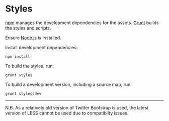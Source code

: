 # Styles

[npm](https://www.npmjs.com/) manages the development dependencies for the assets. [Grunt](http://gruntjs.com/) builds the styles and scripts.

Ensure [Node.js](http://nodejs.org/) is installed.

Install development dependencies:

```
npm install
```

To build the styles, run:

```
grunt styles
```

To build a development version, including a source map, run:

```
grunt styles:dev
```

---

N.B. As a relatively old version of Twitter Bootstrap is used, the latest version of LESS cannot be used due to compatibilty issues.
